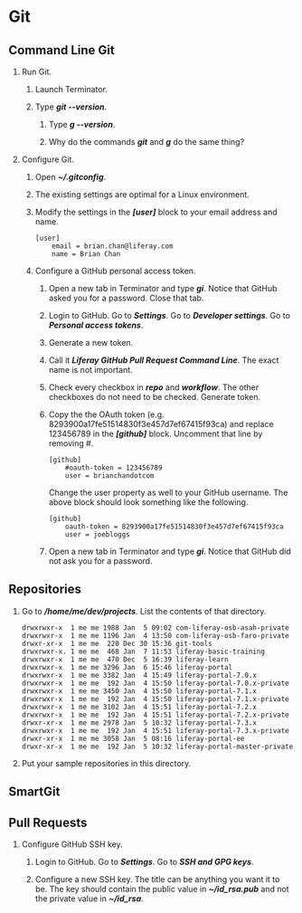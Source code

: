 # Git

## Command Line Git

1. Run Git.

	1. Launch Terminator.

	1. Type ***git --version***.

		1. Type ***g --version***.

		1. Why do the commands ***git*** and ***g*** do the same thing?

1. Configure Git.

	1. Open ***~/.gitconfig***.

	1. The existing settings are optimal for a Linux environment.

	1. Modify the settings in the ***[user]*** block to your email address and name.

		```
		[user]
			email = brian.chan@liferay.com
			name = Brian Chan
		```

	1. Configure a GitHub personal access token.

		1. Open a new tab in Terminator and type ***gi***. Notice that GitHub asked you for a password. Close that tab.

		1. Login to GitHub. Go to ***Settings***. Go to ***Developer settings***. Go to ***Personal access tokens***.

		1. Generate a new token.

		1. Call it ***Liferay GitHub Pull Request Command Line***. The exact name is not important.

		1. Check every checkbox in ***repo*** and ***workflow***. The other checkboxes do not need to be checked. Generate token.

		1. Copy the the OAuth token (e.g. 8293900a17fe51514830f3e457d7ef67415f93ca) and replace 123456789 in the ***[github]*** block. Uncomment that line by removing #.

			```
			[github]
				#oauth-token = 123456789
				user = brianchandotcom
			```

			Change the user property as well to your GitHub username. The above block should look something like the following.

			```
			[github]
				oauth-token = 8293900a17fe51514830f3e457d7ef67415f93ca
				user = joebloggs
			```

		1. Open a new tab in Terminator and type ***gi***. Notice that GitHub did not ask you for a password.

## Repositories

1. Go to ***/home/me/dev/projects***. List the contents of that directory.

	```
	drwxrwxr-x  1 me me 1988 Jan  5 09:02 com-liferay-osb-asah-private
	drwxrwxr-x  1 me me 1196 Jan  4 13:50 com-liferay-osb-faro-private
	drwxr-xr-x  1 me me  220 Dec 30 15:36 git-tools
	drwxrwxr-x. 1 me me  468 Jan  7 11:53 liferay-basic-training
	drwxrwxr-x  1 me me  470 Dec  5 16:39 liferay-learn
	drwxrwxr-x  1 me me 3296 Jan  6 15:46 liferay-portal
	drwxrwxr-x  1 me me 3382 Jan  4 15:49 liferay-portal-7.0.x
	drwxrwxr-x  1 me me  192 Jan  4 15:50 liferay-portal-7.0.x-private
	drwxrwxr-x  1 me me 3450 Jan  4 15:50 liferay-portal-7.1.x
	drwxrwxr-x  1 me me  192 Jan  4 15:50 liferay-portal-7.1.x-private
	drwxrwxr-x  1 me me 3102 Jan  4 15:51 liferay-portal-7.2.x
	drwxrwxr-x  1 me me  192 Jan  4 15:51 liferay-portal-7.2.x-private
	drwxr-xr-x  1 me me 2978 Jan  5 10:32 liferay-portal-7.3.x
	drwxrwxr-x  1 me me  192 Jan  4 15:51 liferay-portal-7.3.x-private
	drwxr-xr-x  1 me me 3058 Jan  5 08:16 liferay-portal-ee
	drwxr-xr-x  1 me me  192 Jan  5 10:32 liferay-portal-master-private
	```

1. Put your sample repositories in this directory.

## SmartGit

## Pull Requests

1. Configure GitHub SSH key.

	1. Login to GitHub. Go to ***Settings***. Go to ***SSH and GPG keys***.

	1. Configure a new SSH key. The title can be anything you want it to be. The key should contain the public value in ***~/id_rsa.pub*** and not the private value in ***~/id_rsa***.